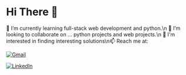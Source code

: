 # Hi There 👋
🌱 I’m currently learning full-stack web development and python.\n 👯 I’m looking to collaborate on ... python projects and web projects.\n 🐲 I'm interested in finding interesting solutions\n📫 Reach me at:

[![Gmail](https://img.shields.io/badge/-Gmail-red?style=flat-square&logo=gmail&logoColor=white)](mailto:chandana.r.email@gmail.com)

[![LinkedIn](https://img.shields.io/badge/-LinkedIn-blue?style=flat-square&logo=linkedin&logoColor=white)](https://www.linkedin.com/in/chandana-r-87a028205/)




